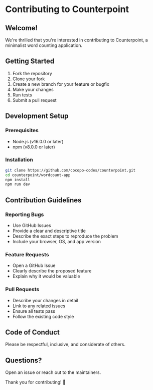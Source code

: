 # Contributing to Counterpoint

## Welcome!

We're thrilled that you're interested in contributing to Counterpoint, a minimalist word counting application.

## Getting Started

1. Fork the repository
2. Clone your fork
3. Create a new branch for your feature or bugfix
4. Make your changes
5. Run tests
6. Submit a pull request

## Development Setup

### Prerequisites
- Node.js (v16.0.0 or later)
- npm (v8.0.0 or later)

### Installation
```bash
git clone https://github.com/cocopo-codes/counterpoint.git
cd counterpoint/wordcount-app
npm install
npm run dev
```

## Contribution Guidelines

### Reporting Bugs
- Use GitHub Issues
- Provide a clear and descriptive title
- Describe the exact steps to reproduce the problem
- Include your browser, OS, and app version

### Feature Requests
- Open a GitHub Issue
- Clearly describe the proposed feature
- Explain why it would be valuable

### Pull Requests
- Describe your changes in detail
- Link to any related issues
- Ensure all tests pass
- Follow the existing code style

## Code of Conduct

Please be respectful, inclusive, and considerate of others.

## Questions?

Open an issue or reach out to the maintainers.

Thank you for contributing! 🚀
